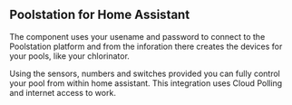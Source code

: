 ## Poolstation for Home Assistant

The component uses your usename and password to connect to the Poolstation platform and from the inforation there 
creates the devices for your pools, like your chlorinator.

Using the sensors, numbers and switches provided you can fully control your pool from within home assistant.
This integration uses Cloud Polling and internet access to work.
